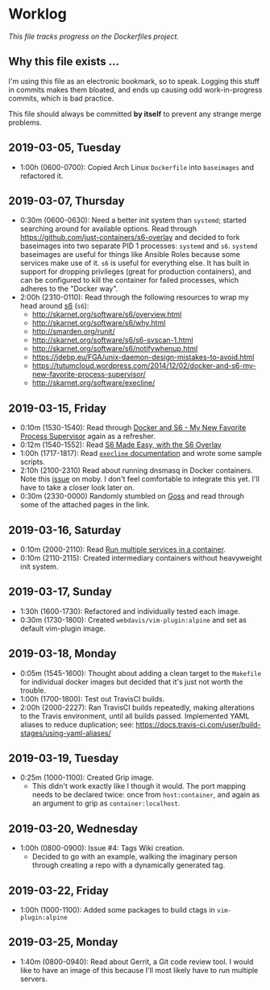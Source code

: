 # Worklog

_This file tracks progress on the Dockerfiles project._

## Why this file exists ...

I'm using this file as an electronic bookmark, so to speak. Logging this stuff in commits
makes them bloated, and ends up causing odd work-in-progress commits, which is bad
practice.

This file should always be committed **by itself** to prevent any strange merge problems.

## 2019-03-05, Tuesday

- 1:00h (0600-0700): Copied Arch Linux `Dockerfile` into `baseimages` and refactored it.

## 2019-03-07, Thursday

- 0:30m (0600-0630): Need a better init system than `systemd`; started searching around
  for available options. Read through https://github.com/just-containers/s6-overlay and
  decided to fork baseimages into two separate PID 1 processes: `systemd` and `s6`.
  `systemd` baseimages are useful for things like Ansible Roles because some services make
  use of it. `s6` is useful for everything else. It has built in support for dropping
  privileges (great for production containers), and can be configured to kill the
  container for failed processes, which adheres to the "Docker way".
- 2:00h (2310-0110): Read through the following resources to wrap my head around
  [s6](http://skarnet.org/software/s6/index.html) (`s6`):
  - http://skarnet.org/software/s6/overview.html
  - http://skarnet.org/software/s6/why.html
  - http://smarden.org/runit/
  - http://skarnet.org/software/s6/s6-svscan-1.html
  - http://skarnet.org/software/s6/notifywhenup.html
  - https://jdebp.eu/FGA/unix-daemon-design-mistakes-to-avoid.html
  - https://tutumcloud.wordpress.com/2014/12/02/docker-and-s6-my-new-favorite-process-supervisor/
  - http://skarnet.org/software/execline/

## 2019-03-15, Friday

- 0:10m (1530-1540): Read through [Docker and S6 - My New Favorite Process
  Supervisor](https://tutumcloud.wordpress.com/2014/12/02/docker-and-s6-my-new-favorite-process-supervisor/)
  again as a refresher.
- 0:12m (1540-1552): Read [S6 Made Easy, with the S6
  Overlay](https://tutumcloud.wordpress.com/2015/05/20/s6-made-easy-with-the-s6-overlay/)
- 1:00h (1717-1817): Read [`execline`
  documentation](http://skarnet.org/software/execline/) and wrote some sample scripts.
- 2:10h (2100-2310) Read about running dnsmasq in Docker containers. Note this
  [issue](https://github.com/moby/moby/issues/23910#issuecomment-247964052) on moby. I
  don't feel comfortable to integrate this yet. I'll have to take a closer look later on.
- 0:30m (2330-0000) Randomly stumbled on [Goss](https://github.com/aelsabbahy/goss) and
  read through some of the attached pages in the link.

## 2019-03-16, Saturday

- 0:10m (2000-2110): Read [Run multiple services in a
  container](https://docs.docker.com/config/containers/multi-service_container/).
- 0:10m (2110-2115): Created intermediary containers without heavyweight init system.


## 2019-03-17, Sunday

- 1:30h (1600-1730): Refactored and individually tested each image.
- 0:30m (1730-1800): Created `webdavis/vim-plugin:alpine` and set as default vim-plugin
  image.

## 2019-03-18, Monday

- 0:05m (1545-1600): Thought about adding a clean target to the `Makefile` for individual
  docker images but decided that it's just not worth the trouble.
- 1:00h (1700-1800): Test out TravisCI builds.
- 2:00h (2000-2227): Ran TravisCI builds repeatedly, making alterations to the Travis
  environment, until all builds passed. Implemented YAML aliases to reduce duplication;
  see: https://docs.travis-ci.com/user/build-stages/using-yaml-aliases/

## 2019-03-19, Tuesday

- 0:25m (1000-1100): Created Grip image.
  - This didn't work exactly like I though it would. The port mapping needs to be declared
    twice: once from `host:container`, and again as an argument to grip as
    `container:localhost`.

## 2019-03-20, Wednesday

- 1:00h (0800-0900): Issue #4: Tags Wiki creation.
  - Decided to go with an example, walking the imaginary person through creating a repo
  with a dynamically generated tag.

## 2019-03-22, Friday

- 1:00h (1000-1100): Added some packages to build ctags in `vim-plugin:alpine`

## 2019-03-25, Monday

- 1:40m (0800-0940): Read about Gerrit, a Git code review tool. I would like to have an
  image of this because I'll most likely have to run multiple servers.
